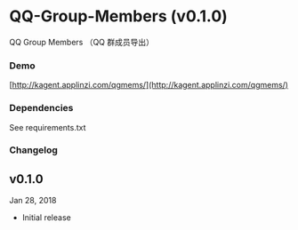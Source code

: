 # QQ-Group-Members (v0.1.0)

QQ Group Members （QQ 群成员导出）

### Demo

[http://kagent.applinzi.com/qgmems/](http://kagent.applinzi.com/qgmems/)

### Dependencies

See requirements.txt

### Changelog
v0.1.0
---
Jan 28, 2018

+ Initial release
